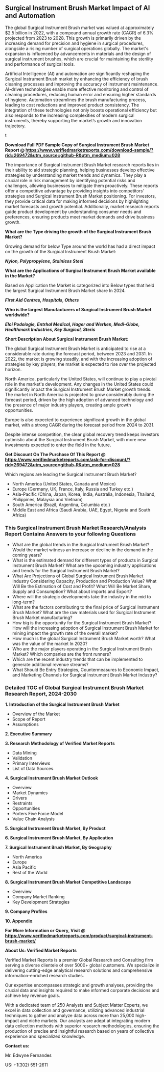 <h2>Surgical Instrument Brush Market Impact of AI and Automation</h2><p>The global Surgical Instrument Brush market was valued at approximately $2.5 billion in 2022, with a compound annual growth rate (CAGR) of 6.3% projected from 2023 to 2028. This growth is primarily driven by the increasing demand for precision and hygiene in surgical procedures, alongside a rising number of surgical operations globally. The market's expansion is influenced by advancements in materials and the design of surgical instrument brushes, which are crucial for maintaining the sterility and performance of surgical tools.</p><p>Artificial Intelligence (AI) and automation are significantly reshaping the Surgical Instrument Brush market by enhancing the efficiency of brush cleaning processes and improving the accuracy of instrument maintenance. AI-driven technologies enable more effective monitoring and control of cleaning procedures, reducing human error and ensuring higher standards of hygiene. Automation streamlines the brush manufacturing process, leading to cost reductions and improved product consistency. The integration of these technologies not only boosts operational efficiency but also responds to the increasing complexities of modern surgical instruments, thereby supporting the market’s growth and innovation trajectory.</p>t</p><p id="" class=""><strong>Download Full PDF Sample Copy of Surgical Instrument Brush Market Report @ <a href="https://www.verifiedmarketreports.com/download-sample/?rid=269472&utm_source=github-R&utm_medium=028" target="_blank">https://www.verifiedmarketreports.com/download-sample/?rid=269472&utm_source=github-R&utm_medium=028</a></strong></p><p>The importance of&nbsp;Surgical Instrument Brush Market research reports lies in their ability to aid strategic planning, helping businesses develop effective strategies by understanding market trends and dynamics. They play a crucial role in risk management by identifying potential risks and challenges, allowing businesses to mitigate them proactively. These reports offer a competitive advantage by providing insights into competitors' strategies and Surgical Instrument Brush Market positioning. For investors, they provide critical data for making informed decisions by highlighting market forecasts and growth potential. Additionally, market research reports guide product development by understanding consumer needs and preferences, ensuring products meet market demands and drive business growth.</p><p><strong>What are the&nbsp;Type driving the growth of the Surgical Instrument Brush Market?</strong></p><p id="" class="">Growing demand for below Type around the world has had a direct impact on the growth of the Surgical Instrument Brush Market:</p><em><strong>Nylon, Polypropylene, Stainless Steel</strong></em></p><strong>What are the&nbsp;Applications&nbsp;of Surgical Instrument Brush Market available in the Market?</strong></p><p id="" class="">Based on Application the Market is categorized into Below types that held the largest Surgical Instrument Brush Market share In 2024.</p><em><strong>First Aid Centres, Hospitals, Others</strong></em></p><strong>Who is the largest Manufacturers of Surgical Instrument Brush Market worldwide?</strong></p><p><em><strong>Eloi Podologie, Entrhal Medical, Hager and Werken, Medi-Globe, Healthmark Industries, Key Surgical, Steris</strong></em></p><p id="" class=""><strong>Short Description About Surgical Instrument Brush Market:</strong></p><p>The global Surgical Instrument Brush Market is anticipated to rise at a considerable rate during the forecast period, between 2023 and 2031. In 2022, the market is growing steadily, and with the increasing adoption of strategies by key players, the market is expected to rise over the projected horizon.</p><p>North America, particularly the United States, will continue to play a pivotal role in the market's development. Any changes in the United States could significantly impact the Surgical Instrument Brush Market growth trends. The market in North America is projected to grow considerably during the forecast period, driven by the high adoption of advanced technology and the presence of major industry players, creating ample growth opportunities.</p><p>Europe is also expected to experience significant growth in the global market, with a strong CAGR during the forecast period from 2024 to 2031.</p><p>Despite intense competition, the clear global recovery trend keeps investors optimistic about the Surgical Instrument Brush Market, with more new investments expected to enter the field in the future.</p><p id="" class=""><strong>Get Discount On The Purchase Of This Report @ <a href="https://www.verifiedmarketreports.com/ask-for-discount/?rid=269472&utm_source=github-R&utm_medium=028" target="_blank">https://www.verifiedmarketreports.com/ask-for-discount/?rid=269472&utm_source=github-R&utm_medium=028</a></strong></p>Which regions are leading the Surgical Instrument Brush Market?</p><ul><li>North America (United States, Canada and Mexico)</li><li>Europe (Germany, UK, France, Italy, Russia and Turkey etc.)</li><li>Asia-Pacific (China, Japan, Korea, India, Australia, Indonesia, Thailand, Philippines, Malaysia and Vietnam)</li><li>South America (Brazil, Argentina, Columbia etc.)</li><li>Middle East and Africa (Saudi Arabia, UAE, Egypt, Nigeria and South Africa)</li></ul><h3 id="" class="">This Surgical Instrument Brush Market Research/Analysis Report Contains Answers to your following Questions</h3><ul><li>What are the global trends in the Surgical Instrument Brush Market? Would the market witness an increase or decline in the demand in the coming years?</li><li>What is the estimated demand for different types of products in Surgical Instrument Brush Market? What are the upcoming industry applications and trends for the Surgical Instrument Brush Market?</li><li>What Are Projections of Global Surgical Instrument Brush Market Industry Considering Capacity, Production and Production Value? What Will Be the Estimation of Cost and Profit? What Will Be Market Share, Supply and Consumption? What about imports and Export?</li><li>Where will the strategic developments take the industry in the mid to long-term?</li><li>What are the factors contributing to the final price of Surgical Instrument Brush Market? What are the raw materials used for Surgical Instrument Brush Market manufacturing?</li><li>How big is the opportunity for the Surgical Instrument Brush Market? How will the increasing adoption of Surgical Instrument Brush Market for mining impact the growth rate of the overall market?</li><li>How much is the global Surgical Instrument Brush Market worth? What was the value of the market In 2020?</li><li>Who are the major players operating in the Surgical Instrument Brush Market? Which companies are the front runners?</li><li>Which are the recent industry trends that can be implemented to generate additional revenue streams?</li><li>What Should Be Entry Strategies, Countermeasures to Economic Impact, and Marketing Channels for Surgical Instrument Brush Market Industry?</li></ul><h3 id="" class="">Detailed TOC of Global Surgical Instrument Brush Market Research Report, 2024-2030</h3><p id="" class=""><strong>1. Introduction of the Surgical Instrument Brush Market</strong></p><ul><li>Overview of the Market</li><li>Scope of Report</li><li>Assumptions</li></ul><p id="" class=""><strong>2. Executive Summary</strong></p><p id="" class=""><strong>3. Research Methodology of Verified Market Reports</strong></p><ul><li>Data Mining</li><li>Validation</li><li>Primary Interviews</li><li>List of Data Sources</li></ul><p id="" class=""><strong>4. Surgical Instrument Brush Market Outlook</strong></p><ul><li>Overview</li><li>Market Dynamics</li><li>Drivers</li><li>Restraints</li><li>Opportunities</li><li>Porters Five Force Model</li><li>Value Chain Analysis</li></ul><p id="" class=""><strong>5. Surgical Instrument Brush Market, By Product</strong></p><p id="" class=""><strong>6. Surgical Instrument Brush Market, By Application</strong></p><p id="" class=""><strong>7. Surgical Instrument Brush Market, By Geography</strong></p><ul><li>North America</li><li>Europe</li><li>Asia Pacific</li><li>Rest of the World</li></ul><p id="" class=""><strong>8. Surgical Instrument Brush Market Competitive Landscape</strong></p><ul><li>Overview</li><li>Company Market Ranking</li><li>Key Development Strategies</li></ul><p id="" class=""><strong>9. Company Profiles</strong></p><p id="" class=""><strong>10. Appendix</strong></p><p id="" class=""><strong>For More Information or Query, Visit @ <a href="https://www.verifiedmarketreports.com/product/surgical-instrument-brush-market/" target="_blank">https://www.verifiedmarketreports.com/product/surgical-instrument-brush-market/</a></strong></p><p id="" class=""><strong>About Us: Verified Market Reports</strong></p><p id="" class="">Verified Market Reports is a premier Global Research and Consulting firm serving a diverse clientele of over 5000+ global customers. We specialize in delivering cutting-edge analytical research solutions and comprehensive information-enriched research studies.</p><p id="" class="">Our expertise encompasses strategic and growth analyses, providing the crucial data and insights required to make informed corporate decisions and achieve key revenue goals.</p><p id="" class="">With a dedicated team of 250 Analysts and Subject Matter Experts, we excel in data collection and governance, utilizing advanced industrial techniques to gather and analyze data across more than 25,000 high-impact and niche markets. Our analysts are adept at integrating modern data collection methods with superior research methodologies, ensuring the production of precise and insightful research based on years of collective experience and specialized knowledge.</p><p id="" class=""><strong>Contact us:</strong></p><p id="" class="">Mr. Edwyne Fernandes</p><p id="" class="">US: +1(302) 551-2611</p>